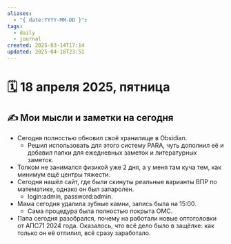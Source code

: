 ```yaml
---
aliases:
  - "{ date:YYYY-MM-DD }": 
tags:
  - daily
  - journal
created: 2025-03-14T17:14
updated: 2025-04-18T23:51
---
```


# 🗓️ 18 апреля 2025, пятница

## ✍️ Мои мысли и заметки на сегодня

- Сегодня полностью обновил своё хранилище в Obsidian.
  - Решил использовать для этого систему PARA, чуть дополнил её и добавил папки для ежедневных заметок и литературных заметок.
- Толком не занимался физикой уже 2 дня, а у меня там куча тем, как минимум ещё центры тяжести.
- Сегодня нашёл сайт, где были скинуты реальные варианты ВПР по математике, однако он был запаролен.
  - login:admin, password:admin.
- Мама сегодня удалила зубные камни, запись была на 15:00.
  - Сама процедура была полностью покрыта ОМС.
- Папа сегодня разобрался, почему на работали новые оптоголовки от АПС71 2024 года. Оказалось, что всё дело было в защёлке: как только он её отпилил, всё сразу заработало.